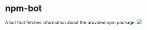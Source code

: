 # npm-bot
A bot that fetches information about the provided npm package.
![](https://i.gyazo.com/06a0a2ea158a23f13e79e5d2688c1915.jpg)
